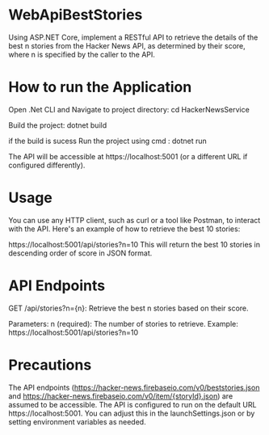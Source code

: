 # WebApiBestStories
Using ASP.NET Core, implement a RESTful API to retrieve the details of the best n stories from the Hacker News API, as determined by their score, where n is specified by the caller to the API.

How to run the Application 
==================================

Open .Net CLI and Navigate to project directory: 
cd HackerNewsService 

Build the project: 
dotnet build 

if the build is sucess Run the project using cmd : 
dotnet run 

The API will be accessible at https://localhost:5001 (or a different URL if configured differently).

Usage
========================
You can use any HTTP client, such as curl or a tool like Postman, to interact with the API. Here's an example of how to retrieve the best 10 stories:

https://localhost:5001/api/stories?n=10
This will return the best 10 stories in descending order of score in JSON format.

API Endpoints
========================
GET /api/stories?n={n}: Retrieve the best n stories based on their score.

Parameters:
n (required): The number of stories to retrieve.
Example:
https://localhost:5001/api/stories?n=10

Precautions
========================
The API endpoints (https://hacker-news.firebaseio.com/v0/beststories.json and https://hacker-news.firebaseio.com/v0/item/{storyId}.json) are assumed to be accessible.
The API is configured to run on the default URL https://localhost:5001. You can adjust this in the launchSettings.json or by setting environment variables as needed.
